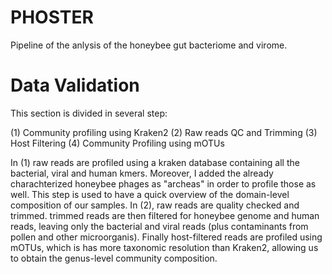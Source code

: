 # PHOSTER
Pipeline of the anlysis of the honeybee gut bacteriome and virome.

# Data Validation

This section is divided in several step:

  (1) Community profiling using Kraken2
  (2) Raw reads QC and Trimming
  (3) Host Filtering
  (4) Community Profiling using mOTUs
 
In (1) raw reads are profiled using a kraken database containing all the bacterial, viral and human kmers. Moreover, I added the already charachterized honeybee phages as "archeas" in order to profile those as well. This step is used to have a quick overview of the domain-level composition of our samples. In (2), raw reads are quality checked and trimmed. trimmed reads are then filtered for honeybee genome and human reads, leaving only the bacterial and viral reads (plus contaminants from pollen and other microorganis). Finally host-filtered reads are profiled using mOTUs, which is has more taxonomic resolution than Kraken2, allowing us to obtain the genus-level community composition.
